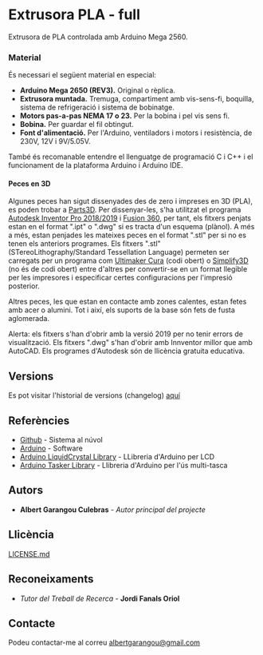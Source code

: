 # Extrusora PLA - full

Extrusora de PLA controlada amb Arduino Mega 2560.

### Material
És necessari el següent material en especial:
* **Arduino Mega 2650 (REV3).** Original o rèplica.
* **Extrusora muntada.** Tremuga, compartiment amb vis-sens-fi, boquilla, sistema de refrigeració i sistema de bobinatge.
* **Motors pas-a-pas NEMA 17 o 23.** Per la bobina i pel vis sens fi.
* **Bobina.** Per guardar el fil obtingut.
* **Font d'alimentació.** Per l'Arduino, ventiladors i motors i resistència, de 230V, 12V i 9V/5.05V.

També és recomanable entendre el llenguatge de programació C i C++ i el funcionament de la plataforma Arduino i Arduino IDE.

#### Peces en 3D

 Algunes peces han sigut dissenyades des de zero i impreses en 3D (PLA), es poden trobar a [Parts3D](/Parts). Per dissenyar-les, s'ha utilitzat el programa [Autodesk Inventor Pro 2018/2019](https://www.autodesk.com/products/inventor/overview) i [Fusion 360](https://www.autodesk.com/products/fusion-360/overview), per tant, els fitxers penjats estan en el format ".ipt" o ".dwg" si es tracta d'un esquema (plànol). A més a més, estan penjades les mateixes peces en el format ".stl" per si no es tenen els anteriors programes. Els fitxers ".stl" (STereoLithography/Standard Tessellation Language) permeten ser carregats per un programa com [Ultimaker Cura](https://ultimaker.com/en/products/ultimaker-cura-software) (codi obert) o [Simplify3D](https://www.simplify3d.com/) (no és de codi obert) entre d'altres per convertir-se en un format llegible per les impresores i especificar certes configuracions per l'impresió posterior.
 
Altres peces, les que estan en contacte amb zones calentes, estan fetes amb acer o alumini. Tot i així, els suports de la base són fets de fusta aglomerada.

Alerta: els fitxers s'han d'obrir amb la versió 2019 per no tenir errors de visualització. Els fitxers ".dwg" s'han d'obrir amb Innventor millor que amb AutoCAD. Els programes d'Autodesk són de llicència gratuita educativa.

##  Versions

Es pot visitar l'historial de versions (changelog) [aquí](Changelog.md)

## Referències

* [Github](https://github.com/bertugarangou/ExtrusoraPLA/) - Sistema al núvol
* [Arduino](https://www.arduino.cc/) - Software
* [Arduino LiquidCrystal Library](https://www.arduino.cc/en/Reference/LiquidCrystal) - LLibreria d'Arduino per LCD
* [Arduino Tasker Library](https://github.com/joysfera/arduino-tasker) - Llibreria d'Arduino per l'ús multi-tasca

## Autors

* **Albert Garangou Culebras** - *Autor principal del projecte*

## Llicència



[LICENSE.md](LICENSE.md)

## Reconeixaments

* *Tutor del Treball de Recerca* - **Jordi Fanals Oriol**

## Contacte

Podeu contactar-me al correu [albertgarangou@gmail.com](mailto:albertgarangou@gmail.com)
